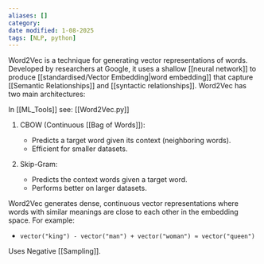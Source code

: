 ```yaml
---
aliases: []
category: 
date modified: 1-08-2025
tags: [NLP, python]
---
```

Word2Vec is a technique for generating vector representations of words. Developed by researchers at Google, it uses a shallow [[neural network]] to produce [[standardised/Vector Embedding|word embedding]] that capture [[Semantic Relationships]] and [[syntactic relationships]]. Word2Vec has two main architectures:

In [[ML_Tools]] see: [[Word2Vec.py]]

1. CBOW (Continuous [[Bag of Words]]):
    - Predicts a target word given its context (neighboring words).
    - Efficient for smaller datasets.
      
2. Skip-Gram:
    - Predicts the context words given a target word.
    - Performs better on larger datasets.

Word2Vec generates dense, continuous vector representations where words with similar meanings are close to each other in the embedding space. For example:

- `vector("king") - vector("man") + vector("woman") ≈ vector("queen")`

Uses Negative [[Sampling]].